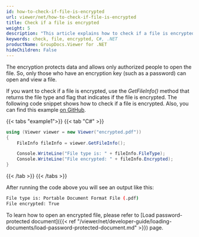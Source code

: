 ```yaml
---
id: how-to-check-if-file-is-encrypted
url: viewer/net/how-to-check-if-file-is-encrypted
title: Check if a file is encrypted
weight: 5
description: "This article explains how to check if a file is encrypted using .NET / C# with GroupDocs.Viewer for .NET."
keywords: check, file, encrypted, C#, .NET
productName: GroupDocs.Viewer for .NET
hideChildren: False
---
```


The encryption protects data and allows only authorized people to open the file. So, only those who have an encryption key (such as a password) can open and view a file.

If you want to check if a file is encrypted, use the _GetFileInfo()_ method that returns the file type and flag that indicates if the file is encrypted. The following code snippet shows how to check if a file is encrypted. Also, you can find this example [on GitHub](https://github.com/groupdocs-viewer/GroupDocs.Viewer-for-.NET/blob/master/Examples/GroupDocs.Viewer.Examples.CSharp/BasicUsage/CheckFileIsEncrypted.cs).

{{< tabs "example1">}}
{{< tab "C#" >}}
```cs
using (Viewer viewer = new Viewer("encrypted.pdf"))
{
    FileInfo fileInfo = viewer.GetFileInfo();

    Console.WriteLine("File type is: " + fileInfo.FileType);
    Console.WriteLine("File encrypted: " + fileInfo.Encrypted);
}
```
{{< /tab >}}
{{< /tabs >}}

After running the code above you will see an output like this:

```bash
File type is: Portable Document Format File (.pdf)
File encrypted: True
```

To learn how to open an encrypted file, please refer to [Load password-protected document]({{< ref "/viewer/net/developer-guide/loading-documents/load-password-protected-document.md" >}}) page.
